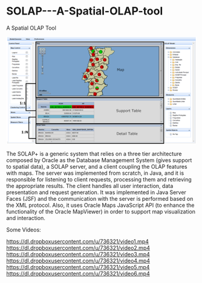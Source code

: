 # SOLAP---A-Spatial-OLAP-tool
A Spatial OLAP Tool

![Alt text](https://github.com/RFASilva/SOLAP---A-Spatial-OLAP-tool/blob/master/solap+screenshot.png "Screenshot Spatial-Core")

The SOLAP+ is a generic system that relies on a three tier architecture composed by Oracle as the Database Management System (gives support to spatial data), a SOLAP server, and a client coupling the OLAP features with maps. The server was implemented from scratch, in Java, and it is responsible for listening to client requests, processing them and retrieving the appropriate results. The client handles all user interaction, data presentation and request generation. It was implemented in Java Server Faces (JSF) and the communication with the server is performed based on the XML protocol. Also, it uses Oracle Maps JavaScript API (to enhance the functionality of the Oracle MapViewer) in order to support map visualization and interaction.

Some Videos:

https://dl.dropboxusercontent.com/u/736321/video1.mp4
https://dl.dropboxusercontent.com/u/736321/video2.mp4
https://dl.dropboxusercontent.com/u/736321/video3.mp4
https://dl.dropboxusercontent.com/u/736321/video4.mp4
https://dl.dropboxusercontent.com/u/736321/video5.mp4
https://dl.dropboxusercontent.com/u/736321/video6.mp4